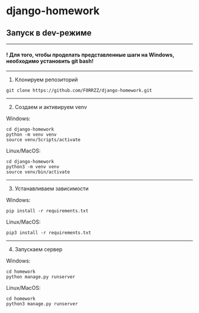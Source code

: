 # django-homework
## Запуск в dev-режиме

---

#### ! Для того, чтобы проделать представленные шаги на Windows, необходимо установить git bash!

---

1. Клонируем репозиторий

```
git clone https://github.com/F0RRZZ/django-homework.git
```

---

2. Создаем и активируем venv

Windows:
```
cd django-homework
python -m venv venv
source venv/Scripts/activate
```


Linux/MacOS:

```
cd django-homework
python3 -m venv venv
source venv/bin/activate
```

---

3. Устанавливаем зависимости

Windows:

```
pip install -r requirements.txt
```

Linux/MacOS:

```
pip3 install -r requirements.txt
```

---

4. Запускаем сервер

Windows:
```
cd homework
python manage.py runserver
```
Linux/MacOS:
```
cd homework
python3 manage.py runserver
```
